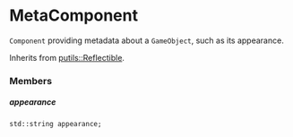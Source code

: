 # MetaComponent

`Component` providing metadata about a `GameObject`, such as its appearance.

Inherits from [putils::Reflectible](../../putils/reflection/Reflectible.md).

### Members

##### appearance

```
std::string appearance;
```

